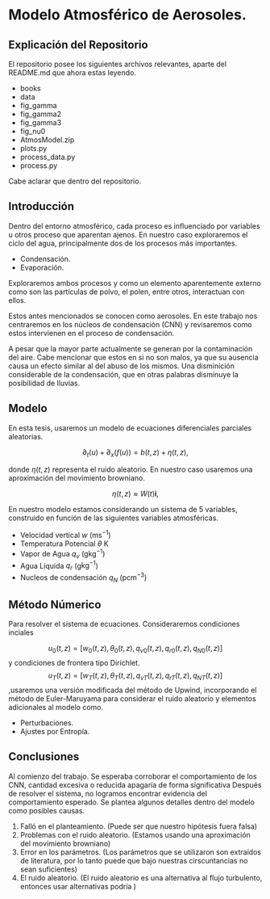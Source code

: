 # Modelo Atmosférico de Aerosoles. 


## Explicación del Repositorio

El repositorio posee los siguientes archivos relevantes, aparte del README.md que ahora estas leyendo. 
* books
* data
* fig_gamma
* fig_gamma2
* fig_gamma3
* fig_nu0
* AtmosModel.zip
* plots.py
* process_data.py
* process.py

Cabe aclarar que dentro del repositorio. 
  
## Introducción
Dentro del entorno atmosférico, cada proceso es influenciado por variables u otros proceso que aparentan ajenos. En nuestro caso exploraremos el ciclo del agua, principalmente dos de los procesos más importantes. 

* Condensación.
* Evaporación.

Exploraremos ambos procesos y como un elemento aparentemente externo como son las partículas de polvo, el polen, entre otros, interactuan con ellos. 

Estos antes mencionados se conocen como aerosoles. En este trabajo nos centraremos en los núcleos de condensación (CNN) y revisaremos como estos intervienen en el proceso de condensación.

A pesar que la mayor parte actualmente se generan por la contaminación del aire. Cabe mencionar que estos en si no son malos, ya que su ausencia causa un efecto similar al del abuso de los mismos. Una disminición considerable de la condensación, que en otras palabras disminuye la posibilidad de lluvias. 


## Modelo

En esta tesis, usaremos un modelo de ecuaciones diferenciales parciales aleatorias. 

$$
\partial_t (u) + \partial_x(f(u)) = b(t,z) + \eta(t,z),  
$$

donde $\eta(t,z)$ representa el ruido aleatorio. En nuestro caso usaremos una aproximación del movimiento browniano. 

$$
\eta(t,z) \approx W(t) \mathbf{i},
$$

En nuestro modelo estamos considerando un sistema de 5 variables, construido en función de las siguientes variables atmosféricas. 

* Velocidad vertical $w$ (m$\text{s}^{-1}$)
* Temperatura Potencial $\theta$ K
* Vapor de Agua $q_v$ (g$\text{kg}^{-1}$)
* Agua Líquida $q_r$ (g$\text{kg}^{-1}$)
* Nucleos de condensación $q_N$ (p$\text{cm}^{-3}$)

## Método Númerico

Para resolver el sistema de ecuaciones. Consideraremos condiciones inciales

$$
u_0(t,z) = [w_0(t,z),\theta_0(t,z),q_{v0}(t,z),q_{r0}(t,z),q_{N0}(t,z)]
$$
y condiciones de frontera tipo Dirichlet.
$$
u_{T}(t,z) = [w_T(t,z),\theta_T(t,z),q_{vT}(t,z),q_{rT}(t,z),q_{NT}(t,z)]
$$
,usaremos una versión modificada del método de Upwind, incorporando el método de Euler-Maruyama para considerar el ruido aleatorio y elementos adicionales al modelo como. 

* Perturbaciones. 
* Ajustes por Entropía.

## Conclusiones

Al comienzo del trabajo. Se esperaba corroborar el comportamiento de los CNN, cantidad excesiva o reducida apagaría de forma significativa 
Después de resolver el sistema, no logramos encontrar evidencia del comportamiento esperado. Se plantea algunos detalles dentro del modelo como posibles causas. 
1. Falló en el planteamiento. (Puede ser que nuestro hipótesis fuera falsa)
2. Problemas con el ruido aleatorio. (Estamos usando una aproximación del movimiento browniano)
3. Error en los parámetros. (Los parámetros que se utilizaron son extraídos de literatura, por lo tanto puede que bajo nuestras cirscuntancias no sean suficientes)
4. El ruido aleatorio. (El ruido aleatorio es una alternativa al flujo turbulento, entonces usar alternativas podría )
